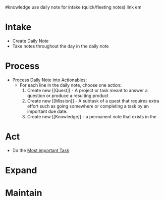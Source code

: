 #knowledge 
use daily note for intake  (quick/fleeting notes)
link em

# Intake
- Create Daily Note
- Take notes throughout the day in the daily note

# Process
- Process Daily Note into Actionables:
	- For each line in the daily note, choose one action:
		1. Create new [[Quest]] - A project or task meant to answer a question or produce a resulting product
		2. Create new [[Mission]] - A subtask of a quest that requires extra effort such as going somewhere or completing a task by an important due date.
		3. Create new [[Knowledge]] - a permanent note that exists in the 

# Act
- Do the [Most important Task](Most%20important%20Task.md)

# Expand

# Maintain
